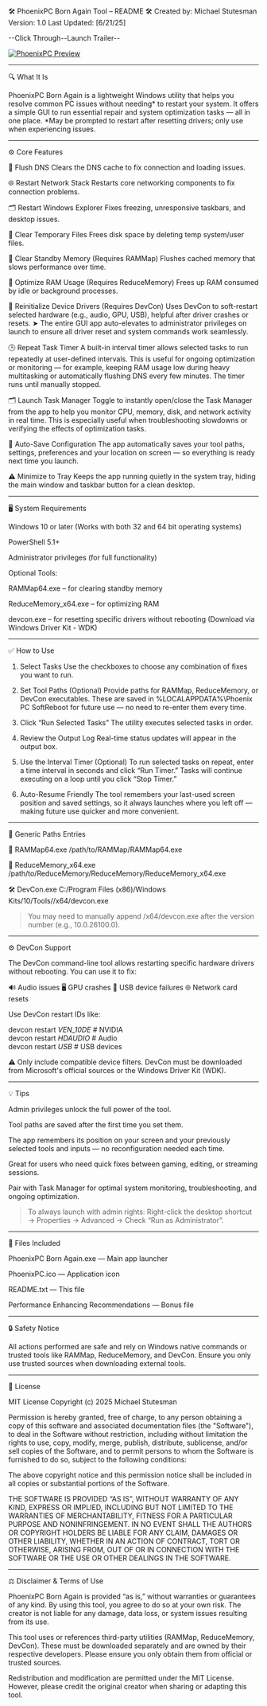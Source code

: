 🛠️ PhoenixPC Born Again Tool – README
🛠 Created by: Michael Stutesman
Version: 1.0
Last Updated: [6/21/25]

--Click Through--Launch Trailer--

[![PhoenixPC Preview](https://github.com/Michael-Stutesman/PhoenixPC-Born-Again-Tool/raw/a8b1fe76b39a2a166b27b4f834c6568b599eca9e/PhoenixPC%20Preview.png)](https://github.com/Michael-Stutesman/PhoenixPC-Born-Again-Tool/blob/a8b1fe76b39a2a166b27b4f834c6568b599eca9e/PhoenixPC%20Preview.png)


---

🔍 What It Is

PhoenixPC Born Again is a lightweight Windows utility that helps you resolve common PC issues without needing* to restart your system. It offers a simple GUI to run essential repair and system optimization tasks — all in one place.
*May be prompted to restart after resetting drivers; only use when experiencing issues.


---

⚙️ Core Features

🧠 Flush DNS
Clears the DNS cache to fix connection and loading issues.

🌐 Restart Network Stack
Restarts core networking components to fix connection problems.

🗂️ Restart Windows Explorer
Fixes freezing, unresponsive taskbars, and desktop issues.

🧹 Clear Temporary Files
Frees disk space by deleting temp system/user files.

💾 Clear Standby Memory (Requires RAMMap)
Flushes cached memory that slows performance over time.

🧠 Optimize RAM Usage (Requires ReduceMemory)
Frees up RAM consumed by idle or background processes.

🔌 Reinitialize Device Drivers (Requires DevCon)
Uses DevCon to soft-restart selected hardware (e.g., audio, GPU, USB), helpful after driver crashes or resets.
➤ The entire GUI app auto-elevates to administrator privileges on launch to ensure all driver reset and system commands work seamlessly.

🕒 Repeat Task Timer
A built-in interval timer allows selected tasks to run repeatedly at user-defined intervals. This is useful for ongoing optimization or monitoring — for example, keeping RAM usage low during heavy multitasking or automatically flushing DNS every few minutes. The timer runs until manually stopped.

🗂️ Launch Task Manager
Toggle to instantly open/close the Task Manager from the app to help you monitor CPU, memory, disk, and network activity in real time. This is especially useful when troubleshooting slowdowns or verifying the effects of optimization tasks.

💾 Auto-Save Configuration
The app automatically saves your tool paths, settings, preferences and your location on screen — so everything is ready next time you launch.

⚠️ Minimize to Tray
Keeps the app running quietly in the system tray, hiding the main window and taskbar button for a clean desktop.


---

🖥️ System Requirements

Windows 10 or later (Works with both 32 and 64 bit operating systems)

PowerShell 5.1+

Administrator privileges (for full functionality)


Optional Tools:

RAMMap64.exe – for clearing standby memory

ReduceMemory_x64.exe – for optimizing RAM

devcon.exe – for resetting specific drivers without rebooting (Download via Windows Driver Kit - WDK)



---

✅ How to Use

1. Select Tasks
Use the checkboxes to choose any combination of fixes you want to run.


2. Set Tool Paths (Optional)
Provide paths for RAMMap, ReduceMemory, or DevCon executables.
These are saved in %LOCALAPPDATA%\Phoenix PC SoftReboot for future use — no need to re-enter them every time.


3. Click “Run Selected Tasks”
The utility executes selected tasks in order.


4. Review the Output Log
Real-time status updates will appear in the output box.


5. Use the Interval Timer (Optional)
To run selected tasks on repeat, enter a time interval in seconds and click “Run Timer.” Tasks will continue executing on a loop until you click “Stop Timer.”


6. Auto-Resume Friendly
The tool remembers your last-used screen position and saved settings, so it always launches where you left off — making future use quicker and more convenient.




---

📂 Generic Paths Entries

🧠 RAMMap64.exe
/path/to/RAMMap/RAMMap64.exe

🧠 ReduceMemory_x64.exe
/path/to/ReduceMemory/ReduceMemory/ReduceMemory_x64.exe

🛠️ DevCon.exe
C:/Program Files (x86)/Windows Kits/10/Tools/<version>/x64/devcon.exe

> You may need to manually append /x64/devcon.exe after the version number (e.g., 10.0.26100.0).




---

⚙️ DevCon Support

The DevCon command-line tool allows restarting specific hardware drivers without rebooting. You can use it to fix:

🔊 Audio issues
🖥️ GPU crashes
🧩 USB device failures
🌐 Network card resets

Use DevCon restart IDs like:

devcon restart *VEN_10DE*        # NVIDIA  
devcon restart *HDAUDIO*         # Audio  
devcon restart *USB*             # USB devices

⚠️ Only include compatible device filters. DevCon must be downloaded from Microsoft's official sources or the Windows Driver Kit (WDK).


---

💡 Tips

Admin privileges unlock the full power of the tool.

Tool paths are saved after the first time you set them.

The app remembers its position on your screen and your previously selected tools and inputs — no reconfiguration needed each time.

Great for users who need quick fixes between gaming, editing, or streaming sessions.

Pair with Task Manager for optimal system monitoring, troubleshooting, and ongoing optimization.


> To always launch with admin rights:
Right-click the desktop shortcut → Properties → Advanced → Check “Run as Administrator”.




---

📁 Files Included

PhoenixPC Born Again.exe — Main app launcher

PhoenixPC.ico — Application icon

README.txt — This file

Performance Enhancing Recommendations — Bonus file



---

🔒 Safety Notice

All actions performed are safe and rely on Windows native commands or trusted tools like RAMMap, ReduceMemory, and DevCon.
Ensure you only use trusted sources when downloading external tools.


---

📄 License

MIT License
Copyright (c) 2025 Michael Stutesman

Permission is hereby granted, free of charge, to any person obtaining a copy of this software and associated documentation files (the "Software"), to deal in the Software without restriction, including without limitation the rights to use, copy, modify, merge, publish, distribute, sublicense, and/or sell copies of the Software, and to permit persons to whom the Software is furnished to do so, subject to the following conditions:

The above copyright notice and this permission notice shall be included in all copies or substantial portions of the Software.

THE SOFTWARE IS PROVIDED “AS IS”, WITHOUT WARRANTY OF ANY KIND, EXPRESS OR IMPLIED, INCLUDING BUT NOT LIMITED TO THE WARRANTIES OF MERCHANTABILITY, FITNESS FOR A PARTICULAR PURPOSE AND NONINFRINGEMENT.
IN NO EVENT SHALL THE AUTHORS OR COPYRIGHT HOLDERS BE LIABLE FOR ANY CLAIM, DAMAGES OR OTHER LIABILITY, WHETHER IN AN ACTION OF CONTRACT, TORT OR OTHERWISE, ARISING FROM, OUT OF OR IN CONNECTION WITH THE SOFTWARE OR THE USE OR OTHER DEALINGS IN THE SOFTWARE.


---

⚖️ Disclaimer & Terms of Use

PhoenixPC Born Again is provided “as is,” without warranties or guarantees of any kind. By using this tool, you agree to do so at your own risk. The creator is not liable for any damage, data loss, or system issues resulting from its use.

This tool uses or references third-party utilities (RAMMap, ReduceMemory, DevCon). These must be downloaded separately and are owned by their respective developers. Please ensure you only obtain them from official or trusted sources.

Redistribution and modification are permitted under the MIT License. However, please credit the original creator when sharing or adapting this tool.

